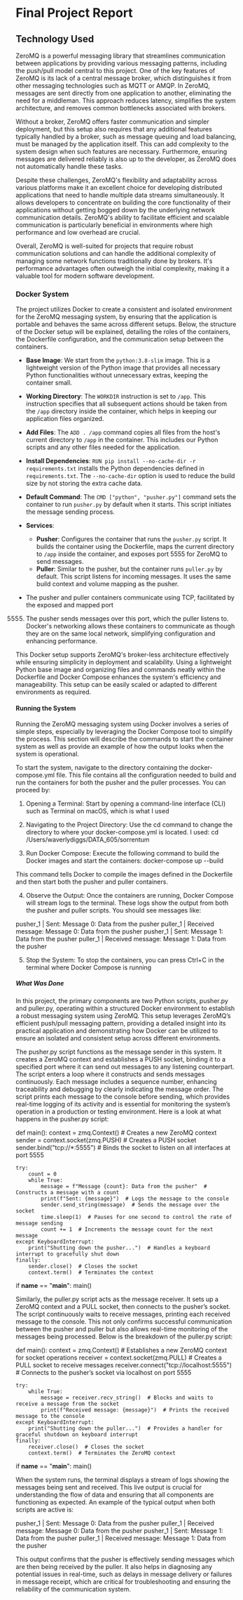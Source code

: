 # Final Project Report

## Technology Used
ZeroMQ is a powerful messaging library that streamlines communication between applications by providing
various messaging patterns, including the push/pull model central to this project. One of the key 
features of ZeroMQ is its lack of a central message broker, which distinguishes it from other messaging
technologies such as MQTT or AMQP. In ZeroMQ, messages are sent directly from one application to 
another, eliminating the need for a middleman. This approach reduces latency, simplifies the system
architecture, and removes common bottlenecks associated with brokers.

Without a broker, ZeroMQ offers faster communication and simpler deployment, but this setup also requires
that any additional features typically handled by a broker, such as message queuing and load balancing, 
must be managed by the application itself. This can add complexity to the system design when such 
features are necessary. Furthermore, ensuring messages are delivered reliably is also up to the 
developer, as ZeroMQ does not automatically handle these tasks.

Despite these challenges, ZeroMQ's flexibility and adaptability across various platforms make it an 
excellent choice for developing distributed applications that need to handle multiple data streams 
simultaneously. It allows developers to concentrate on building the core functionality of their 
applications without getting bogged down by the underlying network communication details. ZeroMQ's 
ability to facilitate efficient and scalable communication is particularly beneficial in environments
where high performance and low overhead are crucial.

Overall, ZeroMQ is well-suited for projects that require robust communication solutions and can handle
the additional complexity of managing some network functions traditionally done by brokers. It's
performance advantages often outweigh the initial complexity, making it a valuable tool for modern 
software development.

### Docker System
The project utilizes Docker to create a consistent and isolated environment for the ZeroMQ messaging 
system, by ensuring that the application is portable and behaves the same across different setups. Below, 
the structure of the Docker setup will be explained, detailing the roles of the containers, the Dockerfile configuration, and the communication setup between the containers.

- **Base Image**: We start from the `python:3.8-slim` image. This is a lightweight version of the Python image that provides all necessary Python functionalities without unnecessary extras, keeping the container small.
- **Working Directory**: The `WORKDIR` instruction is set to `/app`. This instruction specifies that all subsequent actions should be taken from the `/app` directory inside the container, which helps in keeping our application files organized.
- **Add Files**: The `ADD . /app` command copies all files from the host's current directory to `/app` in the container. This includes our Python scripts and any other files needed for the application.
- **Install Dependencies**: `RUN pip install --no-cache-dir -r requirements.txt` installs the Python dependencies defined in `requirements.txt`. The `--no-cache-dir` option is used to reduce the build size by not storing the extra cache data.
- **Default Command**: The `CMD ["python", "pusher.py"]` command sets the container to run `pusher.py` by default when it starts. This script initiates the message sending process.

- **Services**:
  - **Pusher**: Configures the container that runs the `pusher.py` script. It builds the container using the Dockerfile, maps the current directory to `/app` inside the container, and exposes port 5555 for ZeroMQ to send messages.
  - **Puller**: Similar to the pusher, but the container runs `puller.py` by default. This script listens for incoming messages. It uses the same build context and volume mapping as the pusher.

- The pusher and puller containers communicate using TCP, facilitated by the exposed and mapped port 
5555. The pusher sends messages over this port, which the puller listens to. Docker's networking allows 
these containers to communicate as though they are on the same local network, simplifying configuration 
and enhancing performance.

This Docker setup supports ZeroMQ's broker-less architecture effectively while ensuring simplicity in 
deployment and scalability. Using a lightweight Python base image and organizing files and commands 
neatly within the Dockerfile and Docker Compose enhances the system's efficiency and manageability. This
setup can be easily scaled or adapted to different environments as required.

#### Running the System
Running the ZeroMQ messaging system using Docker involves a series of simple steps, especially by leveraging the Docker Compose tool to simplify the process. This section will describe the commands to start the container system as well as provide an example of how the output looks when the system is operational.

To start the system, navigate to the directory containing the docker-compose.yml file. This file contains all the configuration needed to build and run the containers for both the pusher and the puller processes. You can proceed by:

1. Opening a Terminal: Start by opening a command-line interface (CLI) such as Terminal on macOS, which is what I used

2. Navigating to the Project Directory: Use the cd command to change the directory to where your docker-compose.yml is located. I used:
cd /Users/waverlydiggs/DATA_605/sorrentum

3. Run Docker Compose: Execute the following command to build the Docker images and start the containers:
docker-compose up --build

This command tells Docker to compile the images defined in the Dockerfile and then start both the pusher and puller containers.

4. Observe the Output: Once the containers are running, Docker Compose will stream logs to the terminal. These logs show the output 
from both the pusher and puller scripts. You should see messages like:

pusher_1  | Sent: Message 0: Data from the pusher
puller_1  | Received message: Message 0: Data from the pusher
pusher_1  | Sent: Message 1: Data from the pusher
puller_1  | Received message: Message 1: Data from the pusher

5. Stop the System: To stop the containers, you can press Ctrl+C in the terminal where Docker Compose is running

##### What Was Done

In this project, the primary components are two Python scripts, pusher.py and puller.py, operating within a structured Docker 
environment to establish a robust messaging system using ZeroMQ. This setup leverages ZeroMQ’s efficient push/pull messaging pattern,
providing a detailed insight into its practical application and demonstrating how Docker can be utilized to ensure an isolated and 
consistent setup across different environments.

The pusher.py script functions as the message sender in this system. It creates a ZeroMQ context and establishes a PUSH socket, 
binding it to a specified port where it can send out messages to any listening counterpart. The script enters a loop where it 
constructs and sends messages continuously. Each message includes a sequence number, enhancing traceability and debugging by clearly indicating the message order. The script prints each message to the console before sending, which provides real-time logging of its activity and is essential for monitoring the system’s operation in a production or testing environment. Here is a look at what happens in the pusher.py script:

def main():
    context = zmq.Context()  # Creates a new ZeroMQ context
    sender = context.socket(zmq.PUSH)  # Creates a PUSH socket
    sender.bind("tcp://*:5555")  # Binds the socket to listen on all interfaces at port 5555

    try:
        count = 0
        while True:
            message = f"Message {count}: Data from the pusher"  # Constructs a message with a count
            print(f"Sent: {message}")  # Logs the message to the console
            sender.send_string(message)  # Sends the message over the socket
            time.sleep(1)  # Pauses for one second to control the rate of message sending
            count += 1  # Increments the message count for the next message
    except KeyboardInterrupt:
        print("Shutting down the pusher...")  # Handles a keyboard interrupt to gracefully shut down
    finally:
        sender.close()  # Closes the socket
        context.term()  # Terminates the context

if __name__ == "__main__":
    main()

Similarly, the puller.py script acts as the message receiver. It sets up a ZeroMQ context and a PULL socket, then connects to the pusher’s socket. The script continuously waits to receive messages, printing each received message to the console. This not only confirms successful communication between the pusher and puller but also allows real-time monitoring of the messages being processed. Below is the breakdown of the puller.py script:

def main():
    context = zmq.Context()  # Establishes a new ZeroMQ context for socket operations
    receiver = context.socket(zmq.PULL)  # Creates a PULL socket to receive messages
    receiver.connect("tcp://localhost:5555")  # Connects to the pusher’s socket via localhost on port 5555

    try:
        while True:
            message = receiver.recv_string()  # Blocks and waits to receive a message from the socket
            print(f"Received message: {message}")  # Prints the received message to the console
    except KeyboardInterrupt:
        print("Shutting down the puller...")  # Provides a handler for graceful shutdown on keyboard interrupt
    finally:
        receiver.close()  # Closes the socket
        context.term()  # Terminates the ZeroMQ context

if __name__ == "__main__":
    main()

When the system runs, the terminal displays a stream of logs showing the messages being sent and received. This live output is crucial for understanding the flow of data and ensuring that all components are functioning as expected. An example of the typical output when both scripts are active is:

pusher_1  | Sent: Message 0: Data from the pusher
puller_1  | Received message: Message 0: Data from the pusher
pusher_1  | Sent: Message 1: Data from the pusher
puller_1  | Received message: Message 1: Data from the pusher

This output confirms that the pusher is effectively sending messages which are then being received by the puller. It also helps in diagnosing any potential issues in real-time, such as delays in message delivery or failures in message receipt, which are critical for troubleshooting and ensuring the reliability of the communication system.